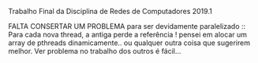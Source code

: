 Trabalho Final da Disciplina de Redes de Computadores 2019.1

FALTA CONSERTAR UM PROBLEMA para ser devidamente paralelizado :: Para cada nova thread, a antiga perde a referência ! pensei em alocar um array de pthreads dinamicamente.. ou qualquer outra coisa que sugerirem melhor. Ver problema no trabalho dos outros é fácil...
